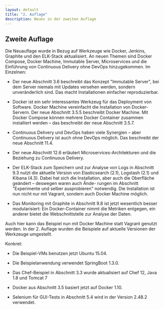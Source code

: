 ```yaml
---
layout: default
title: "2. Auflage"
description: Neues in der zweiten Auflage
---
```


Zweite Auflage
---

Die Neuauflage wurde in Bezug auf Werkzeuge wie Docker, Jenkins, Graphite und den ELK-Stack aktualisiert. An neuen Themen sind Docker Compose, Docker Machine, Immutable Server, Microservices und die Einführung von Continuous Delivery ohne DevOps hinzugekommen. Im Einzelnen:

* Der neue Abschnitt 3.6 beschreibt das Konzept "Immutable Server",
  bei dem Server niemals mit Updates versehen werden, sondern
  unveränderlich sind. Das macht Installationen einfacher
  reproduzierbar.
  
* Docker ist ein sehr interessantes Werkzeug für das Deployment von
Software. Docker Machine vereinfacht die Installation von Docker-
Servern. Der neue Abschnitt 3.5.5 beschreibt Docker Machine. Mit
Docker Compose können mehrere Docker Container zusammen installiert
werden – das beschreibt der neue Abschnitt 3.5.7.

* Continuous Delivery und DevOps haben viele Synergien – aber
Continuous Delivery ist auch ohne DevOps möglich. Das beschreibt der
neue Abschnitt 11.4.

* Der neue Abschnitt 12.6 erläutert Microservices-Architekturen und die
Beziehung zu Continuous Delivery.

* Der ELK-Stack zum Speichern und zur Analyse von Logs in
Abschnitt 9.3 nutzt die aktuelle Version von Elasticsearch (2.1),
Logstash (2.1) und Kibana (4.3). Dabei hat sich die Installation, aber
auch die Oberfläche geändert – deswegen waren auch Ände- rungen im
Abschnitt "Experimente und selber ausprobieren" notwendig. Die
Installation ist nun nicht nur mit Vagrant, sondern auch Docker
Machine möglich.

* Das Monitoring mit Graphite in Abschnitt 9.8 ist
jetzt wesentlich besser modularisiert: Ein Docker-Container nimmt die
Metriken entgegen, ein anderer bietet die Webschnittstelle zur Analyse
der Daten.

Auch hier kann das Beispiel nun mit Docker Machine statt
Vagrant genutzt werden.  In der 2. Auflage wurden die Beispiele auf
aktuelle Versionen der Werkzeuge umgestellt.

Konkret:

* Die Beispiel-VMs benutzen jetzt Ubuntu 15.04.

* Die Beispielanwendung verwendet SpringBoot 1.3.0.

* Das Chef-Beispiel in Abschnitt 3.3 wurde aktualisiert auf Chef 12, Java 1.8 und
Tomcat 7

* Docker aus Abschnitt 3.5 basiert jetzt auf Docker 1.10.

* Selenium für GUI-Tests in Abschnitt 5.4 wird in der Version 2.48.2 verwendet.
